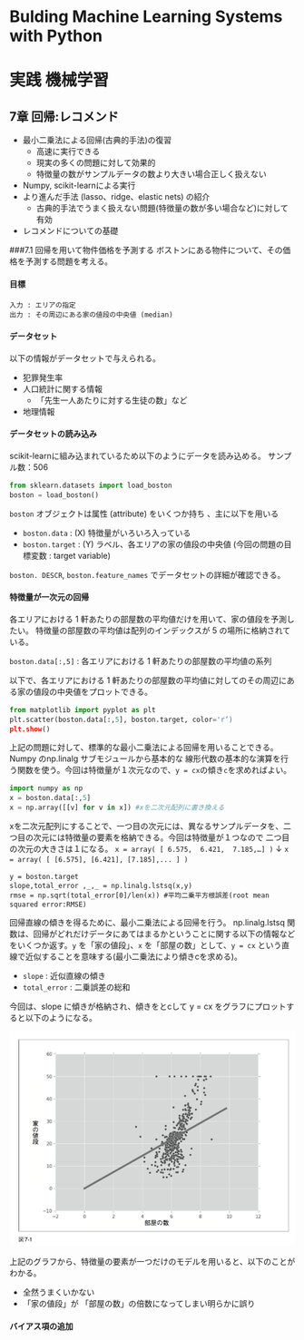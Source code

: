 # Bulding Machine Learning Systems with Python
# 実践 機械学習

## 7章 回帰:レコメンド
- 最小二乗法による回帰(古典的手法)の復習
	- 高速に実行できる
	- 現実の多くの問題に対して効果的
	- 特徴量の数がサンプルデータの数より大きい場合正しく扱えない
- Numpy, scikit-learnによる実行
- より進んだ手法 (lasso、ridge、elastic nets) の紹介
	- 古典的手法でうまく扱えない問題(特徴量の数が多い場合など)に対して有効
- レコメンドについての基礎

###7.1 回帰を用いて物件価格を予測する
ボストンにある物件について、その価格を予測する問題を考える。

#### 目標
    入力 : エリアの指定
    出力 : その周辺にある家の値段の中央値 (median)

#### データセット
以下の情報がデータセットで与えられる。

- 犯罪発生率
- 人口統計に関する情報
	- 「先生一人あたりに対する生徒の数」など 
- 地理情報

#### データセットの読み込み
scikit-learnに組み込まれているため以下のようにデータを読み込める。
サンプル数：506

```python
from sklearn.datasets import load_boston
boston = load_boston()
```

`boston` オブジェクトは属性 (attribute) をいくつか持ち 、主に以下を用いる
- `boston.data` : (X) 特徴量がいろいろ入っている 
- `boston.target` : (Y) ラベル、各エリアの家の値段の中央値 (今回の問題の目標変数 : target variable) 
     
`boston. DESCR`, `boston.feature_names` でデータセットの詳細が確認できる。

#### 特徴量が一次元の回帰
各エリアにおける 1 軒あたりの部屋数の平均値だけを用いて、家の値段を予測したい。
特徴量の部屋数の平均値は配列のインデックスが 5 の場所に格納されている。

`boston.data[:,5]` : 各エリアにおける 1 軒あたりの部屋数の平均値の系列

以下で、各エリアにおける 1 軒あたりの部屋数の平均値に対してのその周辺にある家の値段の中央値をプロットできる。

```python
from matplotlib import pyplot as plt
plt.scatter(boston.data[:,5], boston.target, color='r’)
plt.show()
```

上記の問題に対して、標準的な最小二乗法による回帰を用いることできる。Numpy のnp.linalg サブモジュールから基本的な 線形代数の基本的な演算を行う関数を使う。今回は特徴量が１次元なので、`y = cx`の傾き`c`を求めればよい。

```python
import numpy as np
x = boston.data[:,5]
x = np.array([[v] for v in x]) #xを二次元配列に書き換える
```

xを二次元配列にすることで、一つ目の次元には、異なるサンプルデータを、二つ目の次元には特徴量の要素を格納できる。今回は特徴量が１つなので 二つ目の次元の大きさは１になる。
`x = array( [ 6.575,  6.421,  7.185,…] )`
↓
`x = array( [ [6.575], [6.421], [7.185],... ] )`

```
y = boston.target
slope,total_error ,_,_ = np.linalg.lstsq(x,y)
rmse = np.sqrt(total_error[0]/len(x)) #平均二乗平方根誤差(root mean squared error:RMSE)
```
回帰直線の傾きを得るために、最小二乗法による回帰を行う。
np.linalg.lstsq 関数は、回帰がどれだけデータにあてはまるかということに関する以下の情報などをいくつか返す。`y` を「家の値段」、`x` を「部屋の数」として、`y = cx` という直線で近似することを意味する(最小二乗法により傾きcを求める)。
- `slope` : 近似直線の傾き
- `total_error` : 二乗誤差の総和

今回は、slope に傾きが格納され、傾きをとcして y = cx をグラフにプロットすると以下のようになる。


![図7−1](img/figure1.png)

上記のグラフから、特徴量の要素が一つだけのモデルを用いると、以下のことがわかる。
- 全然うまくいかない
- 「家の値段」が 「部屋の数」の倍数になってしまい明らかに誤り

#### バイアス項の追加























